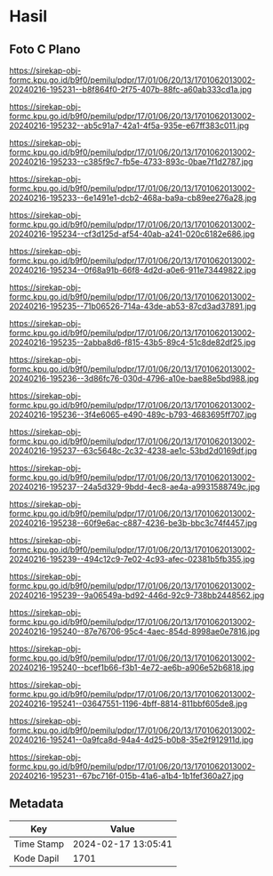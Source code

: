 # Hasil

## Foto C Plano

https://sirekap-obj-formc.kpu.go.id/b9f0/pemilu/pdpr/17/01/06/20/13/1701062013002-20240216-195231--b8f864f0-2f75-407b-88fc-a60ab333cd1a.jpg

https://sirekap-obj-formc.kpu.go.id/b9f0/pemilu/pdpr/17/01/06/20/13/1701062013002-20240216-195232--ab5c91a7-42a1-4f5a-935e-e67ff383c011.jpg

https://sirekap-obj-formc.kpu.go.id/b9f0/pemilu/pdpr/17/01/06/20/13/1701062013002-20240216-195233--c385f9c7-fb5e-4733-893c-0bae7f1d2787.jpg

https://sirekap-obj-formc.kpu.go.id/b9f0/pemilu/pdpr/17/01/06/20/13/1701062013002-20240216-195233--6e1491e1-dcb2-468a-ba9a-cb89ee276a28.jpg

https://sirekap-obj-formc.kpu.go.id/b9f0/pemilu/pdpr/17/01/06/20/13/1701062013002-20240216-195234--cf3d125d-af54-40ab-a241-020c6182e686.jpg

https://sirekap-obj-formc.kpu.go.id/b9f0/pemilu/pdpr/17/01/06/20/13/1701062013002-20240216-195234--0f68a91b-66f8-4d2d-a0e6-911e73449822.jpg

https://sirekap-obj-formc.kpu.go.id/b9f0/pemilu/pdpr/17/01/06/20/13/1701062013002-20240216-195235--71b06526-714a-43de-ab53-87cd3ad37891.jpg

https://sirekap-obj-formc.kpu.go.id/b9f0/pemilu/pdpr/17/01/06/20/13/1701062013002-20240216-195235--2abba8d6-f815-43b5-89c4-51c8de82df25.jpg

https://sirekap-obj-formc.kpu.go.id/b9f0/pemilu/pdpr/17/01/06/20/13/1701062013002-20240216-195236--3d86fc76-030d-4796-a10e-bae88e5bd988.jpg

https://sirekap-obj-formc.kpu.go.id/b9f0/pemilu/pdpr/17/01/06/20/13/1701062013002-20240216-195236--3f4e6065-e490-489c-b793-4683695ff707.jpg

https://sirekap-obj-formc.kpu.go.id/b9f0/pemilu/pdpr/17/01/06/20/13/1701062013002-20240216-195237--63c5648c-2c32-4238-ae1c-53bd2d0169df.jpg

https://sirekap-obj-formc.kpu.go.id/b9f0/pemilu/pdpr/17/01/06/20/13/1701062013002-20240216-195237--24a5d329-9bdd-4ec8-ae4a-a9931588749c.jpg

https://sirekap-obj-formc.kpu.go.id/b9f0/pemilu/pdpr/17/01/06/20/13/1701062013002-20240216-195238--60f9e6ac-c887-4236-be3b-bbc3c74f4457.jpg

https://sirekap-obj-formc.kpu.go.id/b9f0/pemilu/pdpr/17/01/06/20/13/1701062013002-20240216-195239--494c12c9-7e02-4c93-afec-02381b5fb355.jpg

https://sirekap-obj-formc.kpu.go.id/b9f0/pemilu/pdpr/17/01/06/20/13/1701062013002-20240216-195239--9a06549a-bd92-446d-92c9-738bb2448562.jpg

https://sirekap-obj-formc.kpu.go.id/b9f0/pemilu/pdpr/17/01/06/20/13/1701062013002-20240216-195240--87e76706-95c4-4aec-854d-8998ae0e7816.jpg

https://sirekap-obj-formc.kpu.go.id/b9f0/pemilu/pdpr/17/01/06/20/13/1701062013002-20240216-195240--bcef1b66-f3b1-4e72-ae6b-a906e52b6818.jpg

https://sirekap-obj-formc.kpu.go.id/b9f0/pemilu/pdpr/17/01/06/20/13/1701062013002-20240216-195241--03647551-1196-4bff-8814-811bbf605de8.jpg

https://sirekap-obj-formc.kpu.go.id/b9f0/pemilu/pdpr/17/01/06/20/13/1701062013002-20240216-195241--0a9fca8d-94a4-4d25-b0b8-35e2f912911d.jpg

https://sirekap-obj-formc.kpu.go.id/b9f0/pemilu/pdpr/17/01/06/20/13/1701062013002-20240216-195231--67bc716f-015b-41a6-a1b4-1b1fef360a27.jpg


## Metadata

| Key        | Value               |
| ---------- | ------------------- |
| Time Stamp | 2024-02-17 13:05:41 |
| Kode Dapil | 1701                |




